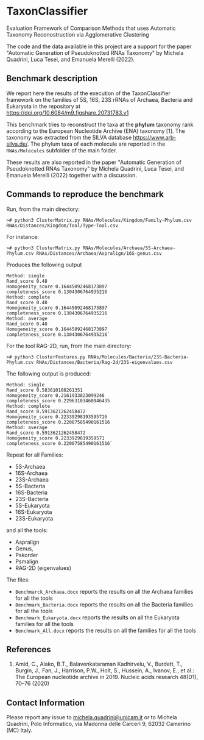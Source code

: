 # TaxonClassifier
Evaluation Framework of Comparison Methods that uses Automatic Taxonomy Reconostruction via Agglomerative Clustering

The code and the data available in this project are a support for the paper "Automatic Generation of Pseudoknotted RNAs Taxonomy" by Michela Quadrini, Luca Tesei, and Emanuela Merelli (2022).

## Benchmark description

We report here the results of the execution of the TaxonClassifier framework on the families of 5S, 16S, 23S rRNAs of Archaea, Bacteria and Eukaryota in the repository at <https://doi.org/10.6084/m9.figshare.20731783.v1>

This benchmark tries to reconstruct the taxa at the **phylum** taxonomy rank according to the European Nucleotide Archive (ENA) taxonomy [1]. The taxonomy was extracted from the SILVA database <https://www.arb-silva.de/>. The phylum taxa of each molecule are reported in the `RNAs/Molecules` subfolder of the main folder. 

These results are also reported in the paper "Automatic Generation of Pseudoknotted RNAs Taxonomy" by Michela Quadrini, Luca Tesei, and Emanuela Merelli (2022) together with a discussion.

## Commands to reproduce the benchmark

Run, from the main directory:

`># python3 ClusterMatrix.py RNAs/Molecules/Kingdom/Family-Phylum.csv RNAs/Distances/Kingdom/Tool/Type-Tool.csv`

For instance:

`># python3 ClusterMatrix.py RNAs/Molecules/Archaea/5S-Archaea-Phylum.csv RNAs/Distances/Archaea/Aspralign/16S-genus.csv`

Produces the following output 

	Method: single
	Rand_score 0.48
	Homogeneity_score 0.16445092468173897
	completeness_score 0.1304306764935216
	Method: complete
	Rand_score 0.48
	Homogeneity_score 0.16445092468173897
	completeness_score 0.1304306764935216
	Method: average
	Rand_score 0.48
	Homogeneity_score 0.16445092468173897
	completeness_score 0.1304306764935216`

For the tool RAG-2D, run, from the main directory:

`># python3 ClusterFeatures.py RNAs/Molecules/Bacteria/23S-Bacteria-Phylum.csv RNAs/Distances/Bacteria/Rag-2d/23S-eigenvalues.csv`

The following output is produced:

	Method: single
	Rand_score 0.583610188261351
	Homogeneity_score 0.2161933823099246
	completeness_score 0.22963103460946435
	Method: complete
	Rand_score 0.5913621262458472
	Homogeneity_score 0.22339298193595716
	completeness_score 0.22007585490161516
	Method: average
	Rand_score 0.5913621262458472
	Homogeneity_score 0.2233929819359571
	completeness_score 0.22007585490161516`


Repeat for all Families: 
- 5S-Archaea
- 16S-Archaea
- 23S-Archaea
- 5S-Bacteria
- 16S-Bacteria
- 23S-Bacteria
- 5S-Eukaryota
- 16S-Eukaryota
- 23S-Eukaryota 

and all the tools: 

- Aspralign
- Genus, 
- Pskorder
- Psmalign
- RAG-2D (eigenvalues)

The files:
- `Benchmarck_Archaea.docx` reports the results on all the Archaea families for all the tools
- `Benchmark_Bacteria.docx` reports the results on all the Bacteria families for all the tools
- `Benchmark_Eukaryota.docx` reports the results on all the Eukaryota families for all the tools
- `Benchmark_All.docx` reports the results on all the families for all the tools

## References

1. Amid, C., Alako, B.T., Balavenkataraman Kadhirvelu, V., Burdett, T., Burgin, J., Fan, J., Harrison, P.W., Holt, S., Hussein, A., Ivanov, E., et al.: The European nucleotide archive in 2019. Nucleic acids research 48(D1), 70–76 (2020)

## Contact Information

Please report any issue to <michela.quadrini@unicam.it> or to Michela Quadrini, Polo Informatico, via Madonna delle Carceri 9, 62032 Camerino (MC) Italy.
